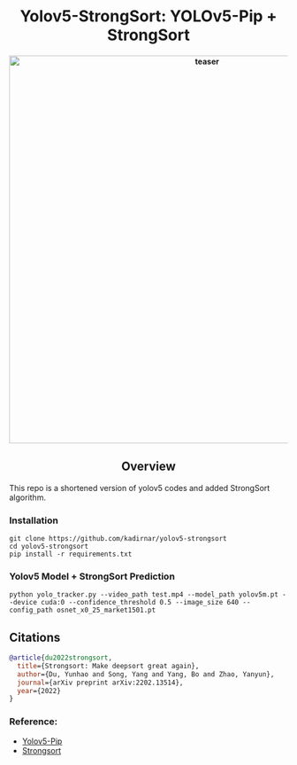 <div align="center">
<h1>
  Yolov5-StrongSort: YOLOv5-Pip + StrongSort
</h1>

<h4>
    <img width="700" alt="teaser" src="doc/uav.gif">
</h4>
</div>

## <div align="center">Overview</div>

This repo is a shortened version of yolov5 codes and added StrongSort algorithm.

### Installation

```
git clone https://github.com/kadirnar/yolov5-strongsort
cd yolov5-strongsort
pip install -r requirements.txt
```

### Yolov5 Model + StrongSort Prediction

```
python yolo_tracker.py --video_path test.mp4 --model_path yolov5m.pt --device cuda:0 --confidence_threshold 0.5 --image_size 640 --config_path osnet_x0_25_market1501.pt
```

## Citations
```bibtex
@article{du2022strongsort,
  title={Strongsort: Make deepsort great again},
  author={Du, Yunhao and Song, Yang and Yang, Bo and Zhao, Yanyun},
  journal={arXiv preprint arXiv:2202.13514},
  year={2022}
}
```

### Reference:
 - [Yolov5-Pip](https://github.com/fcakyon/yolov5-pip)
 - [Strongsort](https://github.com/dyhBUPT/StrongSORT)
